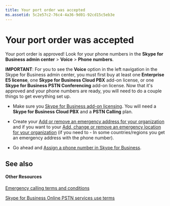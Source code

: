 ```yaml
---
title: Your port order was accepted
ms.assetid: 5c2e57c2-76c4-4a36-9d01-92cd15c5eb3e
---
```



# Your port order was accepted

Your port order is approved! Look for your phone numbers in the **Skype for Business admin center** > **Voice** > **Phone numbers**.
  
    
    

 **IMPORTANT**: For you to see the **Voice** option in the left navigation in the Skype for Business admin center, you must first buy at least one **Enterprise E5 license**, one **Skype for Business Cloud PBX** add-on license, or one **Skype for Business PSTN Conferencing** add-on license.
Now that it's approved and your phone numbers are ready, you will need to do a couple things to get everything set up.
  
    
    


- Make sure you  [Skype for Business add-on licensing](skype-for-business-add-on-licensing.md). You will need a **Skype for Business Cloud PBX** and a **PSTN Calling** plan.
    
  
- Create your  [Add or remove an emergency address for your organization](add-or-remove-an-emergency-address-for-your-organization.md) and if you want to your [Add, change or remove an emergency location for your organization](add-change-or-remove-an-emergency-location-for-your-organization.md) (if you need to - In some countries/regions you get an emergency address with the phone number).
    
  
- Go ahead and  [Assign a phone number in Skype for Business](assign-a-phone-number-in-skype-for-business.md).
    
  

## See also


#### Other Resources


  
    
    
 [Emergency calling terms and conditions](emergency-calling-terms-and-conditions.md)
  
    
    
 [Skype for Business Online PSTN services use terms](skype-for-business-online-pstn-services-use-terms.md)
